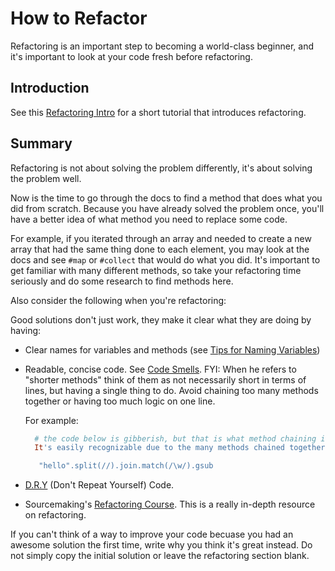 # How to Refactor

Refactoring is an important step to becoming a world-class beginner, and it's important to look at your code fresh before refactoring. 

## Introduction

See this [Refactoring Intro](https://talks.devbootcamp.com/refactoring-intro) for a short tutorial that introduces refactoring. 

## Summary
Refactoring is not about solving the problem differently, it's about solving the problem well. 

Now is the time to go through the docs to find a method that does what you did from scratch. Because you have already solved the problem once, you'll have a better idea of what method you need to replace some code. 

For example, if you iterated through an array and needed to create a new array that had the same thing done to each element, you may look at the docs and see `#map` or `#collect` that would do what you did. It's important to get familiar with many different methods, so take your refactoring time seriously and do some research to find methods here. 

Also consider the following when you're refactoring:

Good solutions don't just work, they make it clear what they are doing by having:

- Clear names for variables and methods (see [Tips for Naming Variables](https://web.archive.org/web/20131212155508/http://www.makinggoodsoftware.com/2009/05/04/71-tips-for-naming-variables/))

- Readable, concise code.
See [Code Smells](http://blog.codinghorror.com/code-smells/). FYI: When he refers to "shorter methods" think of them as not necessarily short in terms of lines, but having a single thing to do. Avoid chaining too many methods together or having too much logic on one line.

    For example:
    
    ```ruby
      # the code below is gibberish, but that is what method chaining is. 
      It's easily recognizable due to the many methods chained together by "."
    
       "hello".split(//).join.match(/\w/).gsub
    ```

- [D.R.Y](http://programmer.97things.oreilly.com/wiki/index.php/Don't_Repeat_Yourself) (Don't Repeat Yourself) Code.  
- Sourcemaking's [Refactoring Course](https://sourcemaking.com/refactoring). This is a really in-depth resource on refactoring. 



If you can't think of a way to improve your code becuase you had an awesome solution the first time, write why you think it's great instead. Do not simply copy the initial solution or leave the refactoring section blank.
